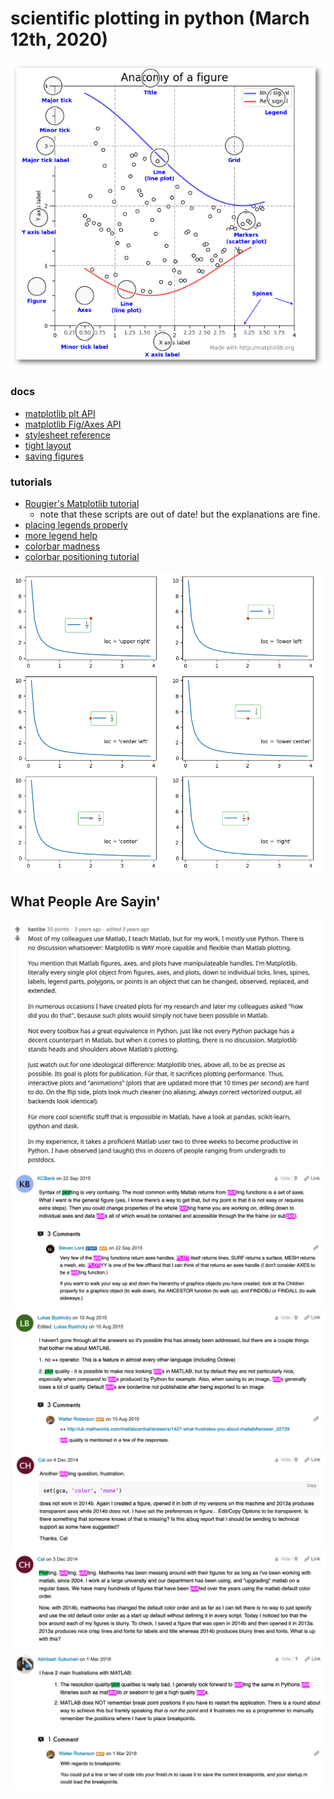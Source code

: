 # scientific plotting in python (March 12th, 2020)

![image](images/matplotlib_anatomy.png)

### docs
- [matplotlib plt API](https://matplotlib.org/3.2.0/api/_as_gen/matplotlib.pyplot.html#module-matplotlib.pyplot)
- [matplotlib Fig/Axes API](https://matplotlib.org/3.2.0/api/axes_api.html#matplotlib.axes.Axes)
- [stylesheet reference](https://matplotlib.org/3.1.0/gallery/style_sheets/style_sheets_reference.html)
- [tight layout](https://matplotlib.org/tutorials/intermediate/tight_layout_guide.html)
- [saving figures](https://uk.mathworks.com/help/matlab/ref/saveas.html)

### tutorials
- [Rougier's Matplotlib tutorial](https://github.com/rougier/matplotlib-tutorial)
	- note that these scripts are out of date! but the explanations are fine.
- [placing legends properly](https://jdhao.github.io/2018/01/23/matplotlib-legend-outside-of-axes/)
- [more legend help](https://stackoverflow.com/questions/4700614/how-to-put-the-legend-out-of-the-plot)
- [colorbar madness](https://stackoverflow.com/questions/13784201/matplotlib-2-subplots-1-colorbar)
- [colorbar positioning tutorial](https://jdhao.github.io/2017/06/11/mpl_multiplot_one_colorbar/)

![](images/legend_2vals.png)

## What People Are Sayin'

![](images/matplotlib_recommendation1.png)
![](images/matlab_complaint1.png)
![](images/matlab_complaint2.png)
![](images/matlab_complaint5.png)
![](images/matlab_complaint4.png)
![](images/matlab_complaint3.png)